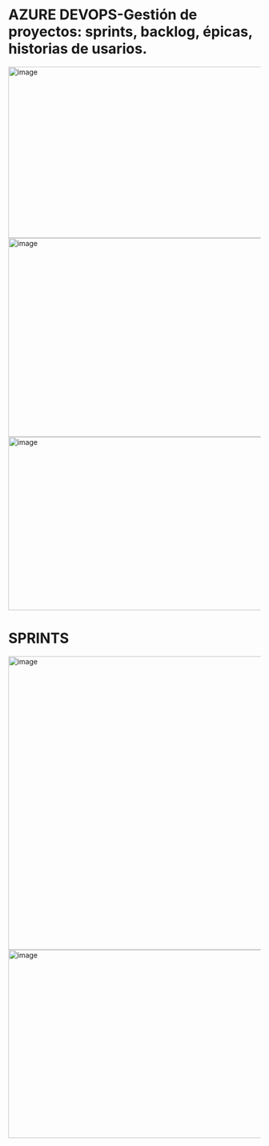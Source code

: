 # AZURE DEVOPS-Gestión de proyectos: sprints, backlog, épicas, historias de usarios.

<img width="701" height="342" alt="image" src="https://github.com/user-attachments/assets/8b5379f9-71c2-4ec7-a05b-af37ef97b3f8" />

<img width="886" height="397" alt="image" src="https://github.com/user-attachments/assets/e3383eee-a2fb-429d-bf54-94d7af9677e3" />
<img width="886" height="346" alt="image" src="https://github.com/user-attachments/assets/68a4980e-cf05-423a-b961-826db8af91ae" />

# SPRINTS
<img width="886" height="586" alt="image" src="https://github.com/user-attachments/assets/69373b92-411d-4061-aa32-47647be3bdf0" />
<img width="886" height="376" alt="image" src="https://github.com/user-attachments/assets/04612c4c-184f-4c14-92fc-b43039cc7f83" />
